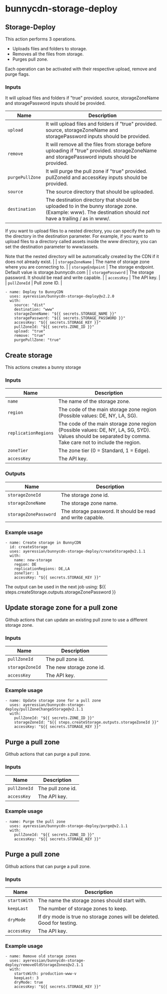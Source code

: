 # bunnycdn-storage-deploy


## Storage-Deploy

This action performs 3 operations.
* Uploads files and folders to storage.
* Removes all the files from storage.
* Purges pull zone.

Each operation can be activated with their respective upload, remove and purge flags.

### Inputs

It will upload files and folders if "true" provided. source, storageZoneName and storagePassword inputs should be provided.

| Name | Description |
| --- | --- |
| `upload` | It will upload files and folders if "true" provided. source, storageZoneName and storagePassword inputs should be provided. |
| `remove` | It will remove all the files from storage before uploading if "true" provided. storageZoneName and storagePassword inputs should be provided. |
| `purgePullZone` | It will purge the pull zone if "true" provided. pullZoneId and accessKey inputs should be provided. |
| `source` | The source directory that should be uploaded. |
| `destination` | The destination directory that should be uploaded to in the bunny storage zone. (Example: www). The destination should *not* have a trailing / as in www/.

If you want to upload files to a nested directory, you can specify the path to the directory in the destination parameter. For example, if you want to upload files to a directory called assets inside the www directory, you can set the destination parameter to www/assets.

Note that the nested directory will be automatically created by the CDN if it does not already exist. |
| `storageZoneName` | The name of storage zone where you are connecting to. |
| `storageEndpoint` | The storage endpoint. Default value is storage.bunnycdn.com |
| `storagePassword` | The storage password. It should be read and write capable. |
| `accessKey` | The API key. |
| `pullZoneId` | Pull zone ID. |

```
- name: Deploy to BunnyCDN
  uses: ayeressian/bunnycdn-storage-deploy@v2.2.0
  with:
    source: "dist"
    destination: "www"
    storageZoneName: "${{ secrets.STORAGE_NAME }}"
    storagePassword: "${{ secrets.STORAGE_PASSWORD }}"
    accessKey: "${{ secrets.STORAGE_KEY }}"
    pullZoneId: "${{ secrets.ZONE_ID }}"
    upload: "true"
    remove: "true"
    purgePullZone: "true"
```

## Create storage

This actions creates a bunny storage

### Inputs

| Name | Description |
| --- | --- |
| `name` | The name of the storage zone. |
| `region` | The code of the main storage zone region (Possible values: DE, NY, LA, SG). |
| `replicationRegions` | The code of the main storage zone region (Possible values: DE, NY, LA, SG, SYD). Values should be separated by comma. Take care not to include the region. |
| `zoneTier` | The zone tier (0 = Standard, 1 = Edge). |
| `accessKey` | The API key. |

### Outputs

| Name | Description |
| --- | --- |
| `storageZoneId` | The storage zone id. |
| `storageZoneName` | The storage zone name. |
| `storageZonePassword` | The storage password. It should be read and write capable. |

### Example usage

```
- name: Create storage in BunnyCDN
  id: createStorage
  uses: ayeressian/bunnycdn-storage-deploy/createStorage@v2.1.1
  with:
    name: new-storage
    region: DE
    replicationRegions: DE,LA
    zoneTier: 1
    accessKey: "${{ secrets.STORAGE_KEY }}"
```

The output can be used in the next job using: ${{ steps.createStorage.outputs.storageZonePassword }}

## Update storage zone for a pull zone 

Github actions that can update an existing pull zone to use a different storage zone.

### Inputs

| Name | Description |
| --- | --- |
| `pullZoneId` | The pull zone id. |
| `storageZoneId` | The new storage zone id. |
| `accessKey` | The API key. |

### Example usage

```
- name: Update storage zone for a pull zone 
  uses: ayeressian/bunnycdn-storage-deploy/pullZoneChangeStorage@v2.1.1
  with:
    pullZoneId: "${{ secrets.ZONE_ID }}"
    storageZoneId: "${{ steps.createStorage.outputs.storageZoneId }}"
    accessKey: "${{ secrets.STORAGE_KEY }}"
```

## Purge a pull zone

Github actions that can purge a pull zone.

### Inputs

| Name | Description |
| --- | --- |
| `pullZoneId` | The pull zone id. |
| `accessKey` | The API key. |

### Example usage

```
- name: Purge the pull zone 
  uses: ayeressian/bunnycdn-storage-deploy/purge@v2.1.1
  with:
    pullZoneId: "${{ secrets.ZONE_ID }}"
    accessKey: "${{ secrets.STORAGE_KEY }}"
```

## Purge a pull zone

Github actions that can purge a pull zone.

### Inputs

| Name | Description |
| --- | --- |
| `startsWith` | The name the storage zones should start with. |
| `keepLast` | The number of storage zones to keep. |
| `dryMode` | If dry mode is true no storage zones will be deleted. Good for testing.  |
| `accessKey` | The API key. |

### Example usage

```
- name: Remove old storage zones
  uses: ayeressian/bunnycdn-storage-deploy/removeOldStorageZones@v2.1.1
  with:
    startsWith: production-www-v
    keepLast: 3
    dryMode: true
    accessKey: "${{ secrets.STORAGE_KEY }}"
```